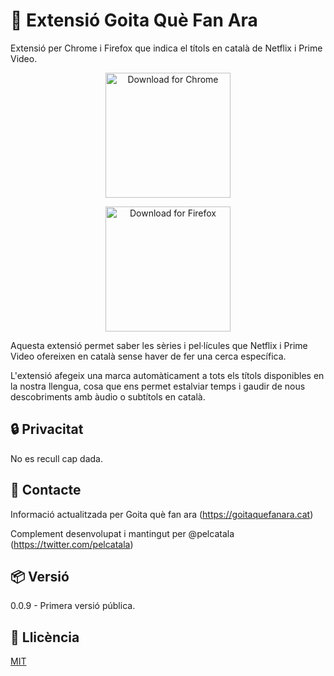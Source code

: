 # 🎥 Extensió Goita Què Fan Ara
Extensió per Chrome i Firefox que indica el títols en català de Netflix i Prime Video.

<p align="center">
  <a href="https://chrome.google.com/webstore/detail/goita-qu%C3%A8-fan-ara/dpkmkjbijejfmkmgilpgcljedngiplpb">
    <img width="200" alt="Download for Chrome" title="Chrome" src="https://storage.googleapis.com/web-dev-uploads/image/WlD8wC6g8khYWPJUsQceQkhXSlv1/HRs9MPufa1J1h5glNhut.png">
  </a>
</p>
<p align="center">
  <a href="https://addons.mozilla.org/ca/firefox/addon/goita-qu%C3%A8-fan-ara/">
    <img width="200" alt="Download for Firefox" title="Firefox" src="https://blog.mozilla.org/addons/files/2020/04/get-the-addon-fx-apr-2020.svg">
  </a>
</p>

Aquesta extensió permet saber les sèries i pel·lícules que Netflix i Prime Video ofereixen en català sense haver de fer una cerca específica.

L'extensió afegeix una marca automàticament a tots els títols disponibles en la nostra llengua, cosa que ens permet estalviar temps i gaudir de nous descobriments amb àudio o subtítols en català.

## 🔒 Privacitat
No es recull cap dada.

## 💬 Contacte
Informació actualitzada per Goita què fan ara
(https://goitaquefanara.cat)

Complement desenvolupat i mantingut per @pelcatala
(https://twitter.com/pelcatala)

## 📦 Versió
0.0.9 - Primera versió pública.

## 📜 Llicència
[MIT](https://choosealicense.com/licenses/mit/)